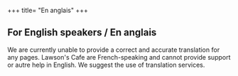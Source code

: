 +++
title= "En anglais"
+++

## For English speakers / En anglais
We are currently unable to provide a correct and accurate translation for any pages. Lawson's Cafe are French-speaking and cannot provide support or autre help in English. We suggest the use of translation services.
